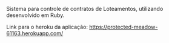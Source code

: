 Sistema para controle de contratos de Loteamentos, utilizando desenvolvido em Ruby.

Link para o heroku da aplicação: https://protected-meadow-61163.herokuapp.com/
